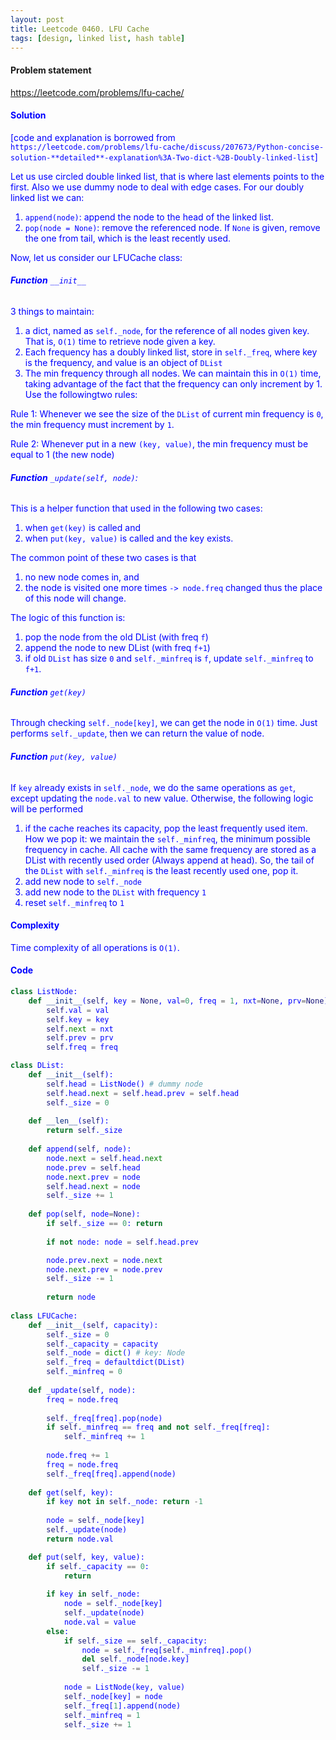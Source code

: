 ```yaml
---
layout: post
title: Leetcode 0460. LFU Cache
tags: [design, linked list, hash table]
---
```


#### Problem statement

<a href="https://leetcode.com/problems/lfu-cache/"> <font color = blue>https://leetcode.com/problems/lfu-cache/

#### Solution
[code and explanation is borrowed from `https://leetcode.com/problems/lfu-cache/discuss/207673/Python-concise-solution-**detailed**-explanation%3A-Two-dict-%2B-Doubly-linked-list`]

Let us use circled double linked list, that is where last elements points to the first. Also we use dummy node to deal with edge cases. For our doubly linked list we can:

1. `append(node)`: append the node to the head of the linked list.
2. `pop(node = None)`: remove the referenced node. If `None` is given, remove the one from tail, which is the least recently used.

Now, let us consider our LFUCache class:

###### **Function** `__init__`
3 things to maintain:
1. a dict, named as `self._node`, for the reference of all nodes given key. That is, `O(1)` time to retrieve node given a key.
2. Each frequency has a doubly linked list, store in `self._freq`, where key is the frequency, and value is an object of `DList`
3. The min frequency through all nodes. We can maintain this in `O(1)` time, taking advantage of the fact that the frequency can only increment by 1. Use the followingtwo rules:

Rule 1: Whenever we see the size of the `DList` of current min frequency is `0`, the min frequency must increment by `1`.

Rule 2: Whenever put in a new `(key, value)`, the min frequency must be equal to 1 (the new node)

###### **Function** `_update(self, node)`: 
This is a helper function that used in the following two cases: 

1. when `get(key)` is called and 
2. when `put(key, value)` is called and the key exists.

The common point of these two cases is that 

1. no new node comes in, and 
2. the node is visited one more times `-> node.freq` changed thus the place of this node will change.

The logic of this function is:

1. pop the node from the old DList (with freq `f`)
2. append the node to new DList (with freq `f+1`)
3. if old `DList` has size `0` and `self._minfreq` is `f`, update `self._minfreq` to `f+1`.

###### **Function** `get(key)`
Through checking `self._node[key]`, we can get the node in `O(1)` time. Just performs `self._update`, then we can return the value of node.

###### **Function** `put(key, value)`
If `key` already exists in `self._node`, we do the same operations as `get`, except updating the `node.val` to new value. Otherwise, the following logic will be performed

1. if the cache reaches its capacity, pop the least frequently used item.  How we pop it: we maintain the `self._minfreq`, the minimum possible frequency in cache. All cache with the same frequency are stored as a DList with recently used order (Always append at head). So, the tail of the `DList` with `self._minfreq` is the least recently used one, pop it.
2. add new node to `self._node`
3. add new node to the `DList` with frequency `1`
4. reset `self._minfreq` to `1`

#### Complexity
Time complexity of all operations is `O(1)`.

#### Code
```python
class ListNode:
    def __init__(self, key = None, val=0, freq = 1, nxt=None, prv=None):
        self.val = val
        self.key = key
        self.next = nxt
        self.prev = prv
        self.freq = freq

class DList:
    def __init__(self):
        self.head = ListNode() # dummy node
        self.head.next = self.head.prev = self.head
        self._size = 0
    
    def __len__(self):
        return self._size
    
    def append(self, node):
        node.next = self.head.next
        node.prev = self.head
        node.next.prev = node
        self.head.next = node
        self._size += 1
    
    def pop(self, node=None):
        if self._size == 0: return
        
        if not node: node = self.head.prev

        node.prev.next = node.next
        node.next.prev = node.prev
        self._size -= 1
        
        return node
        
class LFUCache:
    def __init__(self, capacity):
        self._size = 0
        self._capacity = capacity
        self._node = dict() # key: Node
        self._freq = defaultdict(DList)
        self._minfreq = 0 
        
    def _update(self, node):
        freq = node.freq
        
        self._freq[freq].pop(node)
        if self._minfreq == freq and not self._freq[freq]:
            self._minfreq += 1
        
        node.freq += 1
        freq = node.freq
        self._freq[freq].append(node)
    
    def get(self, key):
        if key not in self._node: return -1
        
        node = self._node[key]
        self._update(node)
        return node.val

    def put(self, key, value):
        if self._capacity == 0:
            return
        
        if key in self._node:
            node = self._node[key]
            self._update(node)
            node.val = value
        else:
            if self._size == self._capacity:
                node = self._freq[self._minfreq].pop()
                del self._node[node.key]
                self._size -= 1
                
            node = ListNode(key, value)
            self._node[key] = node
            self._freq[1].append(node)
            self._minfreq = 1
            self._size += 1
```
